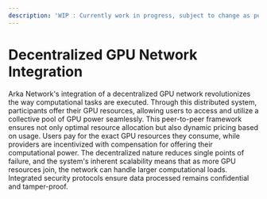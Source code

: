 ```yaml
---
description: 'WIP : Currently work in progress, subject to change as per core contributors'
---
```


# Decentralized GPU Network Integration

Arka Network's integration of a decentralized GPU network revolutionizes the way computational tasks are executed. Through this distributed system, participants offer their GPU resources, allowing users to access and utilize a collective pool of GPU power seamlessly. This peer-to-peer framework ensures not only optimal resource allocation but also dynamic pricing based on usage. Users pay for the exact GPU resources they consume, while providers are incentivized with compensation for offering their computational power. The decentralized nature reduces single points of failure, and the system's inherent scalability means that as more GPU resources join, the network can handle larger computational loads. Integrated security protocols ensure data processed remains confidential and tamper-proof.
